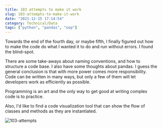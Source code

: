 ```yaml
---
title: 103 attempts to make it work
slug: 103-attempts-to-make-it-work
date: "2021-12-15 17:14:54"
category: Technical/Data
tags: ["python", "pandas", "oop"]
---
```


Towards the end of the fourth day, or maybe fifth, I finally figured out how to
make the code do what I wanted it to do and run without errors. I found the
blind-spot.

There are some take-aways about naming conventions, and how to structure a code
base. I also have some thoughts about pandas. I guess the general conclusion is
that with more power comes more responsibility. Code can be written in many
ways, but only a few of them will let developers work as efficiently as
possible.

Programming is an art and the only way to get good at writing complex code is to
practice.

Also, I'd like to find a code visualization tool that can show the flow of classes and
methods as they are instantiated.

![103-attempts]({static}/images/103-airflow.png)
